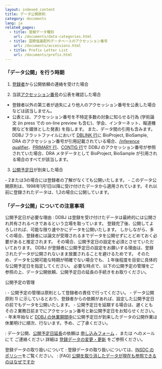 ```yaml
---
layout: indexed_content
title: データ公開原則
category: documents
lang: ja
related_pages:
  - title: 登録データ種別
    url: /documents/data-categories.html
  - title: 国際塩基配列データベースのアクセッション番号
    url: /documents/accessions.html
  - title: Prefix Letter List
    url: /documents/prefix.html
---
```


### 「データ公開」を行う時期

1. [登録者](/ddbj/submission.html#submitter)から公開依頼の連絡を受けた場合

2. 当該[アクセッション番号](/documents/accessions.html)の公表を確認した場合
- 登録者以外の第三者が過失により他人のアクセッション番号を公表した場合などは該当しません。
- 公表とは、アクセッション番号を不特定多数の対象に知らせる行為
    (学術論文 (in press での on-line preview
    も含む)、学会、インターネット、報道機関などを媒体とした発表)
    を指します。
    また、データ間の引用も含みます。DDBJ フラットファイルにおいて
    [DBLINK 行](/ddbj/con.html#Dblink)に BioProject, BioSample, DRA
    のアクセッション番号が引用記載されている場合、[/inference
    qualifier](/ddbj/qualifiers.html#inference)、[PRIMARY
    行](/ddbj/tsa.html#Primary)、[CONTIG 行](/ddbj/con.html#Contig)で
    DDBJ のアクセッション番号が参照されていた場合、DRA メタデータとして
    BioProject, BioSample が引用される場合のすべてが該当します。
3. [公開予定日](/ddbj/submission.html#holddate)が到来した場合


<div class="attention" markdown="1">
  - 2または3の場合には登録者の了解がなくても公開いたします。
  - このデータ公開原則は、1998年1月1日以降に受け付けたデータから適用されています。それ以前に登録されたデータは、1,2の場合に公開しています。
</div>

### 「データ公開」についての注意事項

公開予定日が必要な理由
:   DDBJ
    は登録を受け付けたデータは最終的には公開され共有されるべきであるという立場を取っています。
    登録完了後、公開してよろしければ、可能な限り速やかにデータを公開いたします。
    しかしながら、多くの場合、登録者には論文が受理されるまでデータを公開せずにとどめておく必要があると推定されます。
    その場合、公開予定日の設定を必須とさせていただいております。
    DDBJ
    が登録者に公開予定日の設定をお願いする理由は、登録されたデータが公開されないまま放置されることを避けるためです。
    そのため、データを公開可能な時期が明確でない場合でも、１年後程度を目安に具体的な公開予定日を指定してください。
    必要な時点で、以下の公開予定の管理をご参照の上、データ公開依頼、公開予定日の延長の手続きをお取りください。

公開予定の管理

:   -   公開予定の管理は原則として登録者の責任で行ってください。
    -   データ公開原則 1)
        に示しているとおり、登録者からの依頼があれば、設定した公開予定日の前でもデータを公開いたします。
    -   公開予定日を延期する場合は、遅くとも
        その２業務日前までにアクセッション番号と新公開予定日をお知らせください。
    -   年末年始など [DDBJ
        の休業期間中](/ddbj/submission.html#holiday)に公開予定日が到来したデータの公開作業は休業明けに順次、行ないます。予め、ご了承ください。

:   データ公開、[公開予定日延長](/ddbj/update.html#q5)の依頼は
    [申し込みフォーム](/ddbj/update-form.html) 、または
   <img src="/images/news/ad_updt.gif" alt="" title="" class="">へのメールにて ご連絡ください
    詳細は [登録データの変更・更新](/ddbj/update.html) をご参照ください。

登録データの取り扱いについて
:   登録データの取り扱いについては、[INSDC
    のポリシー](/about/insdc.html#policy)をご覧ください。
:   \[FAQ\]
    [公開を取り消したデータが現在も参照できるのはなぜですか](/faq/ja/why-retracted-data-available.html)
